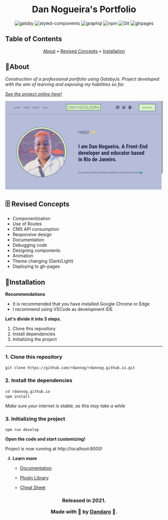 <p align="center">
    <img src="https://media.graphcms.com/4G9sxeXKSUaJwdyHJlH2" alt=""/>
</p>

<h1 align="center">Dan Nogueira's Portfolio</h1>

<div>
  <p align="center">
    <img 
    src="https://img.shields.io/badge/Gatsby-%23663399.svg?style=for-the-badge&logo=gatsby&logoColor=white" 
    alt="gatsby">
    <img 
    src="https://img.shields.io/badge/styled_components-DB7093?style=for-the-badge&amp;logo=styled-components&amp;logoColor=white" 
    alt="styled-components">
    <img 
    src="https://img.shields.io/badge/-GraphQL-E10098?style=for-the-badge&logo=graphql&logoColor=white" 
    alt="graphql">
    <img 
    src="https://img.shields.io/badge/NPM-%23000000.svg?style=for-the-badge&logo=npm&logoColor=white" 
    alt="npm">
    <img 
    src="https://img.shields.io/badge/Git-F05032.svg?style=for-the-badge&logo=git&logoColor=white"
    alt="Git" />
    <img 
    src="https://img.shields.io/badge/GH_Pages_Deploy-Published-22272E?style=for-the-badge&logo=github" 
    alt="ghpages"/>
  </p>
</div>

## Table of Contents

<p align="center">
  <a href="#about">About</a> •
  <a href="#revised-concepts">Revised Concepts</a> • 
  <a href="#installation">Installation</a> 
</p>

## 📌About

<div id="about">
    <p align="left">
    <em>Construction of a professional portfolio using GatsbyJs. Project developed with the aim of learning and exposing my habilities so far.
    </em>
    </p>
    <a href="https://rdannog.github.io/"><p align="left"><em>See the project online here!</em></p></a>
</div>
<img src="https://github.com/rdannog/rdannog.github.io/blob/main/src/components/readme/preview.png?raw=true">
<br>

<h2 id="revised-concepts">🗄️ Revised Concepts</h2>

- Componentization
- Use of Routes
- CMS API consumption
- Responsive design
- Documentation
- Debugging code
- Designing components
- Animation
- Theme changing (Dark/Light)
- Deploying to gh-pages

<h2 id="installation">📕Installation</h2>

**Recommendations**
-   It is recommended that you have installed Google Chrome or Edge
-   I recommend using VSCode as development IDE

**Let's divide it into 3 steps.**
1. Clone this repository
2. Install dependencies
3. Initializing the project
  ---
### 1. Clone this repository
```
git clone https://github.com/rdannog/rdannog.github.io.git
```

### 2. Install the dependencies
```
cd rdannog.github.io
npm install
```

*Make sure your internet is stable, as this may take a while* 

### 3. Initializing the project
    
    npm run develop
    
 **Open the code and start customizing!**

  Project is now running at http://localhost:8000!

4.  **Learn more**

    - [Documentation](https://www.gatsbyjs.com/docs/?utm_source=starter&utm_medium=readme&utm_campaign=minimal-starter)

    - [Plugin Library](https://www.gatsbyjs.com/plugins?utm_source=starter&utm_medium=readme&utm_campaign=minimal-starter)

    - [Cheat Sheet](https://www.gatsbyjs.com/docs/cheat-sheet/?utm_source=starter&utm_medium=readme&utm_campaign=minimal-starter)


<h3 align="center">
Released in 2021.

Made with 💖 by [Dandaro](https://github.com/rdannog) 🚀.

</h3>
